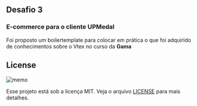 
## Desafio 3

### E-commerce para o cliente UPMedal

Foi proposto um boilertemplate para colocar em prática o que foi adquirido de conhecimentos sobre o Vtex no curso da **Gama**

## License
![memo](https://github.githubassets.com/images/icons/emoji/unicode/1f4dd.png)  

Esse projeto está sob a licença MIT. Veja o arquivo  [LICENSE](https://github.com/crisgit/desafio3-Gama/blob/main/LICENSE)  para mais detalhes.